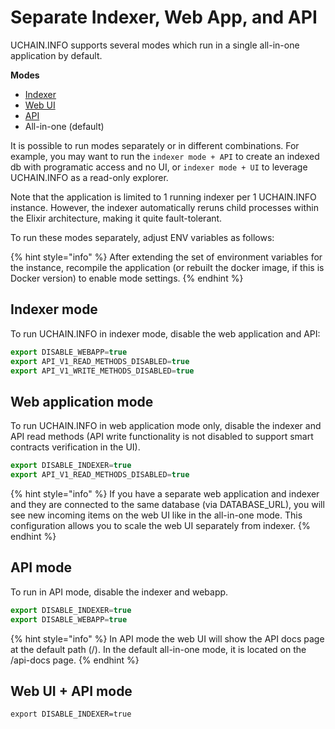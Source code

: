 # Separate Indexer, Web App, and API

UCHAIN.INFO supports several modes which run in a single all-in-one application by default.

**Modes**

* [Indexer](separate-indexer-web-app-and-api.md#indexer-mode)
* [Web UI](separate-indexer-web-app-and-api.md#web-application-mode)
* [API](separate-indexer-web-app-and-api.md#api-mode)
* All-in-one (default)

It is possible to run modes separately or in different combinations. For example, you may want to run the `indexer mode + API` to create an indexed db with programatic access and no UI, or `indexer mode + UI` to leverage UCHAIN.INFO as a read-only explorer.

Note that the application is limited to 1 running indexer per 1 UCHAIN.INFO instance.  However, the indexer automatically reruns child processes within the Elixir architecture, making it quite fault-tolerant.&#x20;

To run these modes separately, adjust ENV variables as follows:

{% hint style="info" %}
After extending the set of environment variables for the instance, recompile the application (or rebuilt the docker image, if this is Docker version) to enable mode settings.
{% endhint %}

## Indexer mode

To run UCHAIN.INFO in indexer mode, disable the web application and API:

```javascript
export DISABLE_WEBAPP=true
export API_V1_READ_METHODS_DISABLED=true
export API_V1_WRITE_METHODS_DISABLED=true
```

## Web application mode

To run UCHAIN.INFO in web application mode only, disable the indexer and API read methods (API write functionality is not disabled to support smart contracts verification in the UI).

```javascript
export DISABLE_INDEXER=true
export API_V1_READ_METHODS_DISABLED=true
```

{% hint style="info" %}
If you have a separate web application and indexer and they are connected to the same database (via DATABASE\_URL), you will see new incoming items on the web UI like in the all-in-one mode. This configuration allows you to scale the web UI separately from indexer.
{% endhint %}

## API mode

To run in API mode, disable the indexer and webapp.

```jsx
export DISABLE_INDEXER=true
export DISABLE_WEBAPP=true
```

{% hint style="info" %}
In API mode the web UI will show the API docs page at the default path (/). In the default all-in-one mode, it is located on the /api-docs page.
{% endhint %}

## Web UI + API mode

```
export DISABLE_INDEXER=true
```
